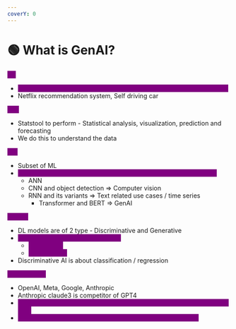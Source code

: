 ```yaml
---
coverY: 0
---
```


# 🟢 What is GenAI?

<mark style="color:purple;background-color:purple;">**AI:**</mark>

* <mark style="color:purple;background-color:purple;">**Build application that can perform its task without human intervention**</mark>
* Netflix recommendation system, Self driving car

<mark style="color:purple;background-color:purple;">**ML:**</mark>

* Statstool to perform - Statistical analysis, visualization, prediction and forecasting
* We do this to understand the data

<mark style="color:purple;background-color:purple;">**DL:**</mark>

* Subset of ML
* <mark style="color:purple;background-color:purple;">**Was built to mimic human brain using multilayered neural network**</mark>
  * ANN
  * CNN and object detection ⇒ Computer vision
  * RNN and its variants ⇒ Text related use cases / time series
    * Transformer and BERT ⇒ GenAI

<mark style="color:purple;background-color:purple;">**GenAI:**</mark>

* DL models are of 2 type - Discriminative and Generative
* <mark style="color:purple;background-color:purple;">**GenAI is about generating content**</mark>
  * <mark style="color:purple;background-color:purple;">**LLM ⇒ Text**</mark>
  * <mark style="color:purple;background-color:purple;">**LIM ⇒ Image**</mark>
* Discriminative AI is about classification / regression

<mark style="color:purple;background-color:purple;">**LLM Models:**</mark>

* OpenAI, Meta, Google, Anthropic
* Anthropic claude3 is competitor of GPT4
* <mark style="color:purple;background-color:purple;">**They are called foundation model, as they are trained on huge internet data**</mark>
* <mark style="color:purple;background-color:purple;">**We can use finetuning to use it for domain specific use case**</mark>
